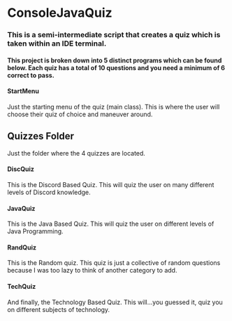 # ConsoleJavaQuiz
### This is a semi-intermediate script that creates a quiz which is taken within an IDE terminal.

#### This project is broken down into 5 distinct programs which can be found below. Each quiz has a total of 10 questions and you need a minimum of 6 correct to pass.

#### __StartMenu__

Just the starting menu of the quiz (main class).
This is where the user will choose their quiz of choice and maneuver around.

## __Quizzes Folder__
Just the folder where the 4 quizzes are located.

#### __DiscQuiz__

This is the Discord Based Quiz. This will quiz the user on many different levels of Discord knowledge.


#### __JavaQuiz__

This is the Java Based Quiz. This will quiz the user on different levels of Java Programming.

#### __RandQuiz__

This is the Random quiz. This quiz is just a collective of random questions because I was too lazy to think of another category to add.

#### __TechQuiz__

And finally, the Technology Based Quiz. This will...you guessed it, quiz you on different subjects of technology.
